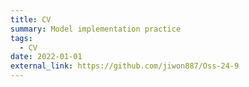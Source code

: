 ```yaml
---
title: CV
summary: Model implementation practice
tags:
  - CV
date: 2022-01-01
external_link: https://github.com/jiwon887/Oss-24-9
---
```

